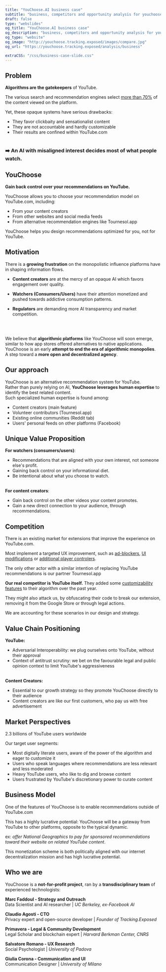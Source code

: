 ```yaml
---
title: "YouChoose.AI business case"
subtitle: "business, competitors and opportunity analysis for youchoose"
draft: false
type: "webslides"
og_title: "YouChoose.AI business case"
og_description: "business, competitors and opportunity analysis for youchoose"
og_type: "website"
og_image: "http://youchoose.tracking.exposed/images/compare.jpg" 
og_url: "https://youchoose.tracking.exposed/analysis/business"

extraCSS: "/css/business-case-slide.css"
---
```


<section >

## Problem

**Algorithms are the gatekeepers** of YouTube.

The various search and recommendation engines select [more than 70%](https://www.journalism.org/wp-content/uploads/sites/8/2020/09/Many-Americans-Get-News-on-YouTube-Where-News-Organizations-and-Independent-Producers-Thrive-Side-by-Side.pdf) of the content viewed on the platform.

Yet, these opaque systems have serious drawbacks:
* They favor clickbaity and sensationalist content
* They are not accountable and hardly customizable
* Their results are confined within YouTube.com
<br><br>

### ➡️ An AI with misaligned interest decides most of what people watch.

</section><section>

## YouChoose

**Gain back control over your recommendations on YouTube.**

YouChoose allows you to choose your recommendation model on YouTube.com, including:

* From your content creators
* From other websites and social media feeds
* From alternative recommendation engines like Tournesol.app

YouChoose helps you design recommendations optimized for you, not for YouTube.

</section><section>

## Motivation

There is a **growing frustration** on the monopolistic influence platforms have in shaping information flows.

* **Content creators** are at the mercy of an opaque AI which favors engagement over quality.

* **Watchers (Consumers/Users)** have their attention monetized and pushed towards addictive consumption patterns.

* **Regulators** are demanding more AI transparency and market competition. 
<br>
<br>

We believe that **algorithmic platforms** like YouChoose will soon emerge, similar to how app stores offered alternatives to native applications. <br>
YouChoose is an early **attempt to end the era of algorithmic monopolies**. <br>
A step toward a **more open and decentralized agency**.

</section><section>

## Our approach

YouChoose is an alternative recommendation system for YouTube.
<br>
Rather than purely relying on AI, **YouChoose leverages human expertise** to identify the best related content. 
<br>
Such specialized human expertise is found among:
* Content creators (main feature)
* Volunteer contributors (Tournesol.app)
* Existing online communities (Reddit tab)
* Users' personal feeds on other platforms (Facebook)
 
</section><section>

## Unique Value Proposition

**For watchers (consumers/users)**:

* Recommendations that are aligned with your own interest, not someone else's profit.
* Gaining back control on your informational diet.
* Be intentional about what you choose to watch.
<br><br>

**For content creators**:
* Gain back control on the other videos your content promotes.
* Gain a new direct connection to your audience, through recommendations.

</section><section>

## Competition

There is an existing market for extensions that improve the experience on YouTube.com. 

Most implement a targeted UX improvement, such as [ad-blockers](https://chrome.google.com/webstore/detail/adblock-for-youtube/cmedhionkhpnakcndndgjdbohmhepckk), [UI modifications](https://chrome.google.com/webstore/detail/color-changer-for-youtube/nbgajjpkheaedahobdmhgkomjkpnnhfn) or [additional player controlers](https://chrome.google.com/webstore/detail/magic-actions-for-youtube/abjcfabbhafbcdfjoecdgepllmpfceif). 

The only other actor with a similar intention of replacing YouTube recommendations is our partner Tournesol.app 

**Our real competitor is YouTube itself.** They added some [customizability features](https://support.google.com/youtube/answer/6342839?hl=en&co=GENIE.Platform%3DAndroid) to their algorithm over the past year. 

They might also attack us, by obfuscating their code to break our extension, removing it from the Google Store or through legal actions.

We are accounting for these scenarios in our design and strategy. 

</section><section>

## Value Chain Positioning

**YouTube:**
* Adversarial Interoperability: we plug ourselves onto YouTube, without their approval
* Context of antitrust scrutiny: we bet on the favourable legal and public opinion context to limit YouTube's aggressiveness 
<br><br>

**Content Creators:**
* Essential to our growth strategy so they promote YouChoose directly to their audience
* Content creators are like our first customers, who pay us with free advertisement

</section><section>

## Market Perspectives

2.3 billions of YouTube users worldwide

Our target user segments: 

* Most digitally literate users, aware of the power of the algorithm and eager to customize it
* Users who speak languages where recommendations are less relevant and less moderated
* Heavy YouTube users, who like to dig and browse content
* Users frustrated by YouTube's discretionary power to curate content

</section><section>

## Business Model

One of the features of YouChoose is to enable recommendations outside of YouTube.com

This has a highly lucrative potential: YouChoose will be a gateway from YouTube to other platforms, opposite to the typical dynamic.

ex: _offer National Geographics to pay for sponsored recommendations toward their website on related YouTube content_.

This monetization scheme is both politically aligned with our internet decentralization mission and has high lucrative potential.

</section><section>

## Who we are

YouChoose is a **not-for-profit project**, ran by a **transdisciplinary team** of experienced technologists:

**Marc Faddoul - Strategy and Outreach** <br>
Data Scientist and AI researcher | *UC Berkeley, ex-Facebook AI*

**Claudio Agosti - CTO** <br>
Privacy expert and open-source developer | *Founder of Tracking.Exposed*

**Primavera - Legal & Community Development** <br>
Legal Scholar and blockchain expert | *Harvard Berkman Center, CNRS*

**Salvatore Romano - UX Research** <br>
Social Psychologist | *University of Padova*

**Giulia Corona - Communication and UI**<br>
Communication Designer | *University of Milano*

</section>

<script>
  removeHeaderFooter(1500)

  $(document).ready(function() {
      let visibleFooter = false;
      $("#final-slide").on('mousemove', function() {
        visibileFooter = !visibleFooter && restoreHeaderFooter(800);
      });
    }
  );
</script>